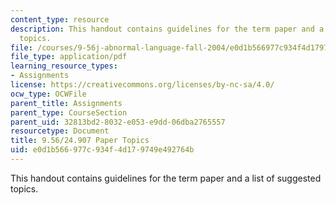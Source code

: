 ```yaml
---
content_type: resource
description: This handout contains guidelines for the term paper and a list of suggested
  topics.
file: /courses/9-56j-abnormal-language-fall-2004/e0d1b566977c934f4d179749e492764b_9_56paperoutline.pdf
file_type: application/pdf
learning_resource_types:
- Assignments
license: https://creativecommons.org/licenses/by-nc-sa/4.0/
ocw_type: OCWFile
parent_title: Assignments
parent_type: CourseSection
parent_uid: 32813bd2-8032-e053-e9dd-06dba2765557
resourcetype: Document
title: 9.56/24.907 Paper Topics
uid: e0d1b566-977c-934f-4d17-9749e492764b
---
```

This handout contains guidelines for the term paper and a list of suggested topics.